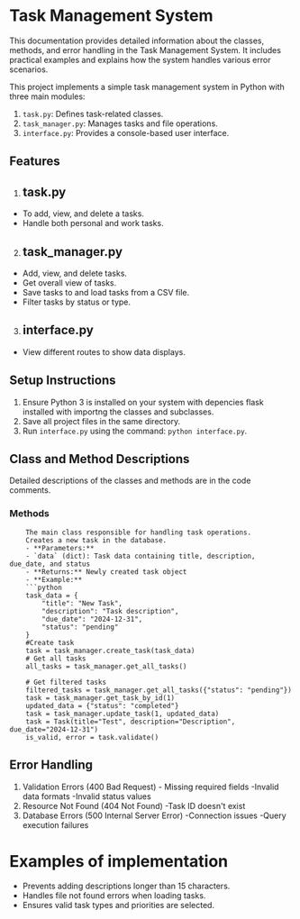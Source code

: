 # Task Management System
This documentation provides detailed information about the classes, methods, and error handling in the Task Management System. It includes practical examples and explains how the system handles various error scenarios.


This project implements a simple task management system in Python with three main modules:
1. `task.py`: Defines task-related classes.
2. `task_manager.py`: Manages tasks and file operations.
3. `interface.py`: Provides a console-based user interface.

## Features
1. ## task.py
- To add, view, and delete a tasks.
- Handle both personal and work tasks.

2. ## task_manager.py
- Add, view, and delete tasks.
- Get overall view of tasks.
- Save tasks to and load tasks from a CSV file.
- Filter tasks by status or type.

3. ## interface.py
- View different routes to show data displays.


## Setup Instructions
1. Ensure Python 3 is installed on your system with depencies flask installed with importng the classes and subclasses.
2. Save all project files in the same directory.
3. Run `interface.py` using the command: `python interface.py`.

## Class and Method Descriptions
Detailed descriptions of the classes and methods are in the code comments.


### Methods
        The main class responsible for handling task operations.
        Creates a new task in the database.
        - **Parameters:**
        - `data` (dict): Task data containing title, description, due_date, and status
        - **Returns:** Newly created task object
        - **Example:**
        ```python
        task_data = {
            "title": "New Task",
            "description": "Task description",
            "due_date": "2024-12-31",
            "status": "pending"
        }
        #Create task
        task = task_manager.create_task(task_data)
        # Get all tasks
        all_tasks = task_manager.get_all_tasks()

        # Get filtered tasks
        filtered_tasks = task_manager.get_all_tasks({"status": "pending"})
        task = task_manager.get_task_by_id(1)
        updated_data = {"status": "completed"}
        task = task_manager.update_task(1, updated_data)
        task = Task(title="Test", description="Description", due_date="2024-12-31")
        is_valid, error = task.validate()

## Error Handling
1. Validation Errors (400 Bad Request)
        - Missing required fields
        -Invalid data formats
        -Invalid status values
2. Resource Not Found (404 Not Found)
        -Task ID doesn't exist
3. Database Errors (500 Internal Server Error)
           -Connection issues
            -Query execution failures
         

# Examples of implementation
- Prevents adding descriptions longer than 15 characters.
- Handles file not found errors when loading tasks.
- Ensures valid task types and priorities are selected.


